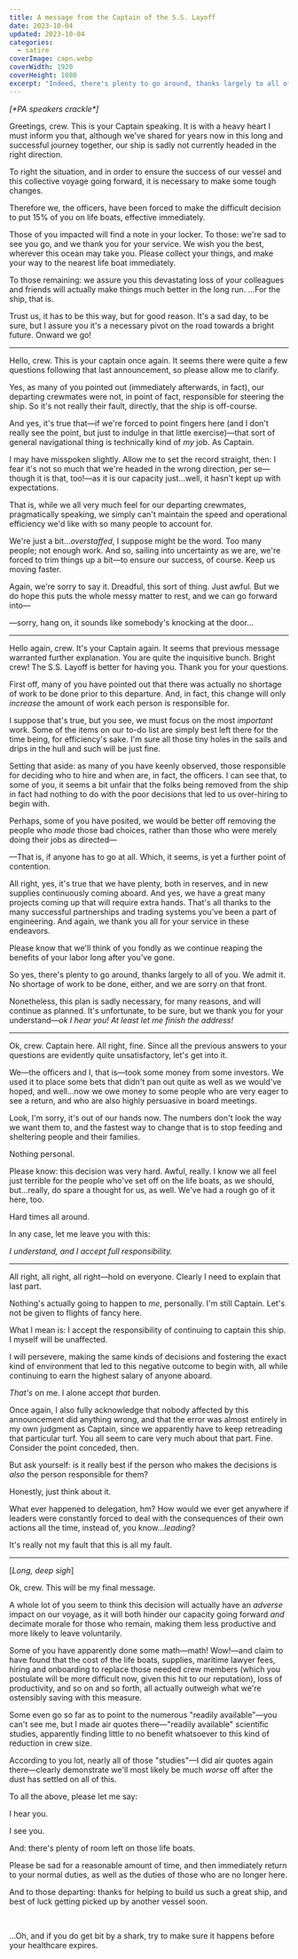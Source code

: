```yaml
---
title: A message from the Captain of the S.S. Layoff
date: 2023-10-04
updated: 2023-10-04
categories:
  - satire
coverImage: capn.webp
coverWidth: 1920
coverHeight: 1080
excerpt: "Indeed, there's plenty to go around, thanks largely to all of you. But the fastest way to make the numbers better is to stop feeding and sheltering people and their families. Nothing personal."
---
```


<script>
  import PullQuote from '$lib/components/PullQuote.svelte'
  import SideNote from '$lib/components/SideNote.svelte'
  import Note from '$lib/components/Note.svelte'
  import CalloutPlusQuote from '$lib/components/CalloutPlusQuote.svelte'
</script>

<div>

_[\*PA speakers crackle\*]_

</div>

Greetings, crew. This is your Captain speaking. It is with a heavy heart I must inform you that, although we've shared for years now in this long and successful journey together, our ship is sadly not currently headed in the right direction.

To right the situation, and in order to ensure the success of our vessel and this collective voyage going forward, it is necessary to make some tough changes.

Therefore we, the officers, have been forced to make the difficult decision to put 15% of you on life boats, effective immediately.

Those of you impacted will find a note in your locker. To those: we're sad to see you go, and we thank you for your service. We wish you the best, wherever this ocean may take you. Please collect your things, and make your way to the nearest life boat immediately.

To those remaining: we assure you this devastating loss of your colleagues and friends will actually make things much better in the long run. …For the ship, that is.

Trust us, it has to be this way, but for good reason. It's a sad day, to be sure, but I assure you it's a necessary pivot on the road towards a bright future. Onward we go!

<hr />

Hello, crew. This is your captain once again. It seems there were quite a few questions following that last announcement, so please allow me to clarify.

Yes, as many of you pointed out (immediately afterwards, in fact), our departing crewmates were not, in point of fact, responsible for steering the ship. So it's not really their fault, directly, that the ship is off-course.

And yes, it's true that—if we're forced to point fingers here (and I don't really see the point, but just to indulge in that little exercise)—that sort of general navigational thing is technically kind of _my_ job. As Captain.

I may have misspoken slightly. Allow me to set the record straight, then: I fear it's not so much that we're headed in the wrong direction, per se—though it is that, too!—as it is our capacity just…well, it hasn't kept up with expectations.

That is, while we all very much feel for our departing crewmates, pragmatically speaking, we simply can't maintain the speed and operational efficiency we'd like with so many people to account for.

We're just a bit…_overstaffed_, I suppose might be the word. Too many people; not enough work. And so, sailing into uncertainty as we are, we're forced to trim things up a bit—to ensure our success, of course. Keep us moving faster.

Again, we're sorry to say it. Dreadful, this sort of thing. Just awful. But we do hope this puts the whole messy matter to rest, and we can go forward into—

—sorry, hang on, it sounds like somebody's knocking at the door…

<hr />

Hello again, crew. It's your Captain again. It seems that previous message warranted further explanation. You are quite the inquisitive bunch. Bright crew! The S.S. Layoff is better for having you. Thank you for your questions.

First off, many of you have pointed out that there was actually no shortage of work to be done prior to this departure. And, in fact, this change will only _increase_ the amount of work each person is responsible for.

I suppose that's true, but you see, we must focus on the most _important_ work. Some of the items on our to-do list are simply best left there for the time being, for efficiency's sake. I'm sure all those tiny holes in the sails and drips in the hull and such will be just fine.

Setting that aside: as many of you have keenly observed, those responsible for deciding who to hire and when are, in fact, the officers. I can see that, to some of you, it seems a bit unfair that the folks being removed from the ship in fact had nothing to do with the poor decisions that led to us over-hiring to begin with.

Perhaps, some of you have posited, we would be better off removing the people who _made_ those bad choices, rather than those who were merely doing their jobs as directed—

—That is, if anyone has to go at all. Which, it seems, is yet a further point of contention.

All right, yes, it's true that we have plenty, both in reserves, and in new supplies continuously coming aboard. And yes, we have a great many projects coming up that will require extra hands. That's all thanks to the many successful partnerships and trading systems you've been a part of engineering. And again, we thank you all for your service in these endeavors.

Please know that we'll think of you fondly as we continue reaping the benefits of your labor long after you've gone.

So yes, there's plenty to go around, thanks largely to all of you. We admit it. No shortage of work to be done, either, and we are sorry on that front.

Nonetheless, this plan is sadly necessary, for many reasons, and will continue as planned. It's unfortunate, to be sure, but we thank you for your understand—_ok I hear you! At least let me finish the address!_

<hr />

Ok, crew. Captain here. All right, fine. Since all the previous answers to your questions are evidently quite unsatisfactory, let's get into it.

We—the officers and I, that is—took some money from some investors. We used it to place some bets that didn't pan out quite as well as we would've hoped, and well…now we owe money to some people who are very eager to see a return, and who are also highly persuasive in board meetings.

Look, I'm sorry, it's out of our hands now. The numbers don't look the way we want them to, and the fastest way to change that is to stop feeding and sheltering people and their families.

Nothing personal.

Please know: this decision was very hard. Awful, really. I know we all feel just terrible for the people who've set off on the life boats, as we should, but…really, do spare a thought for us, as well. We've had a rough go of it here, too.

Hard times all around.

In any case, let me leave you with this:

_I understand, and I accept full responsibility._

<hr />

All right, all right, all right—hold on everyone. Clearly I need to explain that last part.

Nothing's actually going to happen to _me_, personally. I'm still Captain. Let's not be given to flights of fancy here.

What I mean is: I accept the responsibility of continuing to captain this ship. I myself will be unaffected.

I will persevere, making the same kinds of decisions and fostering the exact kind of environment that led to this negative outcome to begin with, all while continuing to earn the highest salary of anyone aboard.

_That's_ on me. I alone accept _that_ burden.

Once again, I also fully acknowledge that nobody affected by this announcement did anything wrong, and that the error was almost entirely in my own judgment as Captain, since we apparently have to keep retreading that particular turf. You all seem to care very much about that part. Fine. Consider the point conceded, then.

But ask yourself: is it really best if the person who makes the decisions is _also_ the person responsible for them?

Honestly, just think about it.

What ever happened to delegation, hm? How would we ever get anywhere if leaders were constantly forced to deal with the consequences of their own actions all the time, instead of, you know…_leading_?

It's really not my fault that this is all my&nbsp;fault.

<hr />

[_Long, deep sigh_]

Ok, crew. This will be my final message.

A whole lot of you seem to think this decision will actually have an _adverse_ impact on our voyage, as it will both hinder our capacity going forward _and_ decimate morale for those who remain, making them less productive and more likely to leave voluntarily.

Some of you have apparently done some math—math! Wow!—and claim to have found that the cost of the life boats, supplies, maritime lawyer fees, hiring and onboarding to replace those needed crew members (which you postulate will be more difficult now, given this hit to our reputation), loss of productivity, and so on and so forth, all actually outweigh what we're ostensibly saving with this measure.

Some even go so far as to point to the numerous "readily available"—you can't see me, but I made air quotes there—"readily available" scientific studies, apparently finding little to no benefit whatsoever to this kind of reduction in crew size.

According to you lot, nearly all of those "studies"—I did air quotes again there—clearly demonstrate we'll most likely be much _worse_ off after the dust has settled on all of this.

To all the above, please let me say:

I hear you.

I see you.

And: there's plenty of room left on those life boats.

Please be sad for a reasonable amount of time, and then immediately return to your normal duties, as well as the duties of those who are no longer here.

And to those departing: thanks for helping to build us such a great ship, and best of luck getting picked up by another vessel soon.

<p>&nbsp;</p>

…Oh, and if you do get bit by a shark, try to make sure it happens before your healthcare expires.
